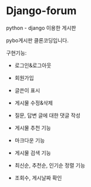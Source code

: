# Django-forum
python - django 이용한 게시판 

pybo게시판 클론코딩입니다.


구현기능:

* 로그인&로그아웃

* 회원가입

* 글쓴이 표시

* 게시물 수정&삭제 

* 질문, 답변 글에 대한 댓글 작성 

* 게시물 추천 기능

* 마크다운 기능

* 게시물 검색 기능

* 최신순, 추천순, 인기순 정렬 기능

* 조회수, 게시날짜 확인


